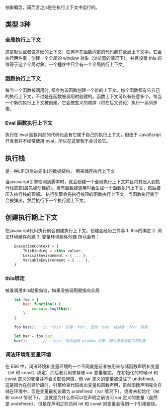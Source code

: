 抽象概念，简而言之js是在执行上下文中运行的。

## 类型 3种
### 全局执行上下文
这是默认或者说基础的上下文，任何不在函数内部的代码都在全局上下文中。它会执行两件事：创建一个全局的 window 对象（浏览器的情况下），并且设置 this 的值等于这个全局对象。一个程序中只会有一个全局执行上下文。
### 函数执行上下文
每当一个函数被调用时, 都会为该函数创建一个新的上下文。每个函数都有它自己的执行上下文，不过是在函数被调用时创建的。函数上下文可以有任意多个。每当一个新的执行上下文被创建，它会按定义的顺序（将在后文讨论）执行一系列步骤。
### Eval 函数执行上下文
执行在 eval 函数内部的代码也会有它属于自己的执行上下文，但由于 JavaScript 开发者并不经常使用 eval，所以在这里我不会讨论它。

## 执行栈
是一种LIFO(后进先出)的数据结构， 用来储存执行上下文

当javascript引擎检测到脚本时，就会创建一个全局执行上下文并且将其压入到执行栈底部(最先被创建的)。当有函数被调用时会生成一个函数执行上下文，然后被压入执行栈的顶部。
执行引擎会先执行栈顶的函数执行上下文，当函数执行完毕会被弹出，然后执行下一个执行期上下文。


## 创建执行期上下文
在javascript代码执行前会创建执行上下文。创建会经历三件事
    1. this的绑定
    2. 词法环境组件创建
    3. 变量环境组件创建
所以会有：
```js
    ExecutionContext = {
        ThisBinding = <this value>,
        LexicalEnvironment = { ... },
        VariableEnvironment = { ... },
    }
```
### this绑定
被谁调用this就指向谁，如果没被调用就指向全局
```js
    let foo = {
        baz: function() {
            console.log(this);
        }
    }

    foo.baz();   // 'this' 引用 'foo', 因为 'baz' 被对象 'foo' 调用

    let bar = foo.baz;
    bar();       // 'this' 指向全局 window 对象，因为没有指定引用对象
```

### 词法环境和变量环境
在 ES6 中，词法环境和变量环境的一个不同就是前者被用来存储函数声明和变量（let 和 const）绑定，而后者只用来存储 var 变量绑定。
在初始化的时候let 和 const 定义的变量并不会关联任何值，但 var 定义的变量被设成了 undefined。
这是因为在创建阶段时，引擎检查代码找出变量和函数声明，虽然函数声明完全存储在环境中，但是变量最初设置为 undefined（var 情况下），或者未初始化（let 和 const 情况下）。
这就是为什么你可以在声明之前访问 var 定义的变量（虽然是 undefined），但是在声明之前访问 let 和 const 的变量会得到一个引用错误。
